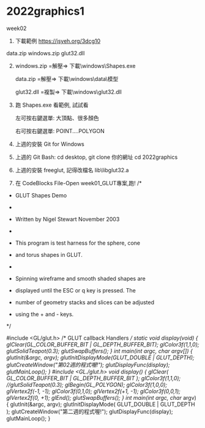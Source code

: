 # 2022graphics1
week02

 1. 下載範例 https://jsyeh.org/3dcg10

   data.zip windows.zip glut32.dll

2. windows.zip =解壓=> 下載\windows\Shapes.exe

   data.zip =解壓=> 下載\windows\data\模型

   glut32.dll =複製=> 下載\windows\glut32.dll

3. 跑 Shapes.exe 看範例, 試試看

   左可按右鍵選單: 大頂點、很多顏色

   右可按右鍵選單: POINT....POLYGON 



1. 上週的安裝 Git for Windows
2. 上週的 Git Bash: cd desktop, git clone 你的網址 cd 2022graphics



3. 上週的安裝 freeglut, 記得改檔名 lib\libglut32.a

4. 在 CodeBlocks File-Open week01_GLUT專案,跑!
/*

 * GLUT Shapes Demo

 *

 * Written by Nigel Stewart November 2003

 *

 * This program is test harness for the sphere, cone

 * and torus shapes in GLUT.

 *

 * Spinning wireframe and smooth shaded shapes are

 * displayed until the ESC or q key is pressed.  The

 * number of geometry stacks and slices can be adjusted

 * using the + and - keys.

 */
 
 
#include <GL/glut.h>
/* GLUT callback Handlers */
static void display(void)
{
    glClear(GL_COLOR_BUFFER_BIT | GL_DEPTH_BUFFER_BIT);
    glColor3f(1,1,0);
    glutSolidTeapot(0.3);
    glutSwapBuffers();
}
int main(int argc, char *argv[])
{
    glutInit(&argc, argv);
    glutInitDisplayMode(GLUT_DOUBLE | GLUT_DEPTH);
    glutCreateWindow("第02週的程式喔!");
    glutDisplayFunc(display);
    glutMainLoop();
}
#include <GL./glut.h>
void display()
{
    glClear( GL_COLOR_BUFFER_BIT | GL_DEPTH_BUFFER_BIT );
    glColor3f(1,1,0);
    //glutSolidTeapot(0.3);
    glBegin(GL_POLYGON);
        glColor3f(1,0,0);
        glVertex2f(-1, -1);
        glColor3f(0,1,0);
        glVertex2f(+1, -1);
        glColor3f(0,0,1);
        glVertex2f(0, +1);
    glEnd();
    glutSwapBuffers();
}
int main(int argc, char** argv)
{
    glutInit(&argc, argv);
    glutInitDisplayMode( GLUT_DOUBLE | GLUT_DEPTH );
    glutCreateWindow("第二週的程式喔!");
    glutDisplayFunc(display);
    glutMainLoop();
}


